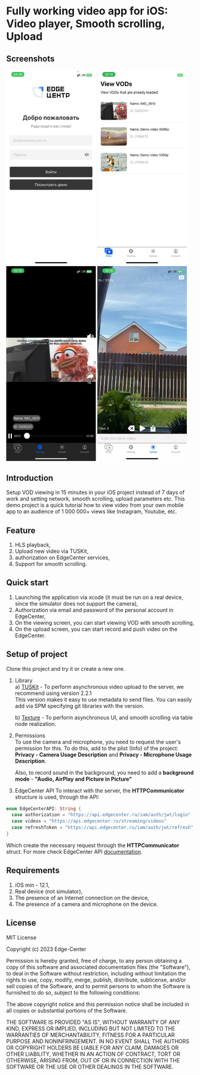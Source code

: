 # Fully working video app for iOS: Video player, Smooth scrolling, Upload

## Screenshots
<img src="/gif/iOS_Vod_demo_github_welcome_screen.png" width=240/> <img src ="/gif/iOS_Vod_demo_github_viewing_screen.png" width=240/> <img src ="/gif/iOS_Vod_demo_github_scrolling_screen.png" width=240/> <img src ="/gif/iOS_Vod_demo_github_upload_screen.png" width=240/>

## Introduction
Setup VOD viewing in 15 minutes in your iOS project instead of 7 days of work and setting network, smooth scrolling, upload parameters etc. This demo project is a quick tutorial how to view video from your own mobile app to an audience of 1 000 000+ views like Instagram, Youtube, etc.

## Feature
1) HLS playback,
2) Upload new video via TUSKit,
3) authorization on EdgeCenter services,
4) Support for smooth scrolling.
 
## Quick start 
  1) Launching the application via xcode (it must be run on a real device, since the simulator does not support the camera),
  2) Authorization via email and password of the personal account in EdgeCenter,
  3) On the viewing screen, you can start viewing VOD with smooth scrolling,
  4) On the upload screen, you can start record and push video on the EdgeCenter.

## Setup of project
Clone this project and try it or create a new one.

1) Library <br />
    a) [TUSKit](https://github.com/tus/TUSKit) - To perform asynchronous video upload to the server, we recommend using  version 2.2.1   
This version makes it easy to use metadata to send files. You can easily add via SPM specifying git libraries with the version.

    b) [Texture](https://github.com/TextureGroup/Texture) - To perform asynchronous UI, and smooth scrolling via table node realization.
  
3) Permissions <br />
  To use the camera and microphone, you need to request the user's permission for this. To do this, add to the plist (Info) of the project:
  **Privacy - Camera Usage Description** and **Privacy - Microphone Usage Description**. <br />

    Also, to record sound in the background, you need to add a **background mode** - **"Audio, AirPlay and Picture in Picture"**

4) EdgeCenter API
  To interact with the server, the **HTTPCommunicator** structure is used, through the API:
  ```swift
enum EdgeCenterAPI: String {
    case authorization = "https://api.edgecenter.ru/iam/auth/jwt/login"
    case videos = "https://api.edgecenter.ru/streaming/videos"
    case refreshToken = "https://api.edgecenter.ru/iam/auth/jwt/refresh"
}
  ```
  Which create the necessary request through the **HTTPCommunicator** struct.
  For more check EdgeCenter API [documentation](https://apidocs.edgecenter.ru/streaming).
  
## Requirements
  1) iOS min - 12.1,
  2) Real device (not simulator),
  3) The presence of an Internet connection on the device,
  4) The presence of a camera and microphone on the device.
  
## License
MIT License

Copyright (c) 2023 Edge-Center

Permission is hereby granted, free of charge, to any person obtaining a copy
of this software and associated documentation files (the "Software"), to deal
in the Software without restriction, including without limitation the rights
to use, copy, modify, merge, publish, distribute, sublicense, and/or sell
copies of the Software, and to permit persons to whom the Software is
furnished to do so, subject to the following conditions:

The above copyright notice and this permission notice shall be included in all
copies or substantial portions of the Software.

THE SOFTWARE IS PROVIDED "AS IS", WITHOUT WARRANTY OF ANY KIND, EXPRESS OR
IMPLIED, INCLUDING BUT NOT LIMITED TO THE WARRANTIES OF MERCHANTABILITY,
FITNESS FOR A PARTICULAR PURPOSE AND NONINFRINGEMENT. IN NO EVENT SHALL THE
AUTHORS OR COPYRIGHT HOLDERS BE LIABLE FOR ANY CLAIM, DAMAGES OR OTHER
LIABILITY, WHETHER IN AN ACTION OF CONTRACT, TORT OR OTHERWISE, ARISING FROM,
OUT OF OR IN CONNECTION WITH THE SOFTWARE OR THE USE OR OTHER DEALINGS IN THE
SOFTWARE.


